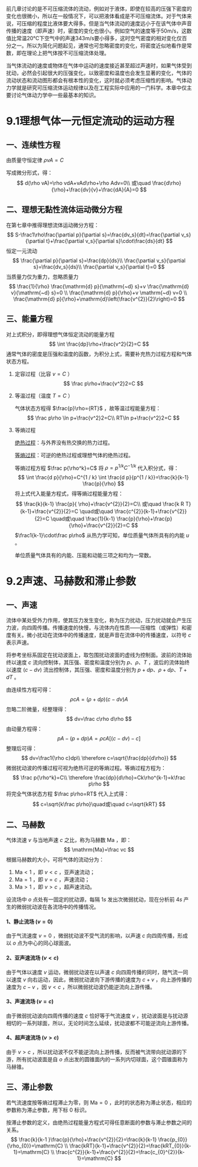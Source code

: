 前几章讨论的是不可压缩流体的流动，例如对于液体，即使在较高的压强下密度的变化也很微小，所以在一般情况下，可以把液体看成是不可压缩流体。对于气体来说，可压缩的程度比液体要大得多。但是当气体流动的速度远小于在该气体中声音传播的速度（即声速）时，密度的变化也很小。例如空气的速度等于50m/s，这数值比常温20℃下空气中的声速343m/s要小得多，这时空气密度的相对变化仅百分之一。所以为简化问题起见，通常也可忽略密度的变化，将密度近似地看作是常数，即在理论上把气体按不可压缩流体处理。

当气体流动的速度或物体在气体中运动的速度接近甚至超过声速时，如果气体受到扰动，必然会引起很大的压强变化，以致密度和温度也会发生显著的变化，气体的流动状态和流动图形都会有根本性的变化，这时就必须考虑压缩性的影响。气体动力学就是研究可压缩流体运动规律以及在工程实际中应用的一门科学。本章中仅主要讨论气体动力学中一些最基本的知识。

# 9.1理想气体一元恒定流动的运动方程

## 一、连续性方程

由质量守恒定律 $\rho vA=C$ 

写成微分形式，得：
$$
d(\rho vA)=\rho vdA+vAd\rho+\rho Adv=0\\
或\quad \frac{d\rho}{\rho}+\frac{dv}{v}+\frac{dA}{A}=0
$$

## 二、理想无黏性流体运动微分方程

在第七章中推得理想流体运动微分方程：
$$
S-\frac1\rho\frac{\partial p}{\partial s}=\frac{dv_s}{dt}=\frac{\partial v_s}{\partial t}+\frac{\partial v_s}{\partial s}\cdot\frac{ds}{dt}
$$
恒定一元流动
$$
\frac{\partial p}{\partial s}=\frac{dp}{ds}\\
\frac{\partial v_s}{\partial s}=\frac{dv_s}{ds}\\
\frac{\partial v_s}{\partial t}=0
$$
当质量力仅为重力，忽略质量力
$$
\frac{1}{\rho} \frac{\mathrm{d} p}{\mathrm{~d} s}+v \frac{\mathrm{d} v}{\mathrm{~d} s}=0 \\
\frac{\mathrm{d} p}{\rho}+v \mathrm{~d} v=0 \\
\frac{\mathrm{d} p}{\rho}+\mathrm{d}\left(\frac{v^{2}}{2}\right)=0
$$

## 三、能量方程

对上式积分，即得理想气体恒定流动的能量方程
$$
\int \frac{dp}\rho+\frac{v^2}{2}=C
$$
通常气体的密度是压强和温度的函数，为积分上式，需要补充热力过程方程和气体状态方程。

1. 定容过程（比容 $v=C$ ）
   $$
   \frac p\rho+\frac{v^2}2=C
   $$

2. 等温过程（温度 $T=C$ ）

   气体状态方程得 $\frac{p}\rho={RT}$ ，故等温过程能量方程：
   $$
   \frac p\rho \ln p+\frac{v^2}2=C\\
   RT\ln p+\frac{v^2}2=C
   $$

3. 等熵过程

   <u>绝热过程</u>：与外界没有热交换的热力过程。

   <u>等熵过程</u>：可逆的绝热过程或理想气体的绝热过程。

   等熵过程方程 $\frac p{\rho^k}=C$ 将 $\rho=p^{1/k}C^{-1/k}$ 代入积分式，得：
   $$
   \int \frac{d p}{\rho}=C^{1 / k} \int \frac{d p}{p^{1 / k}}=\frac{k}{k-1} \frac{p}{\rho}
   $$
   将上式代入能量方程式，得等熵过程能量方程：
   $$
   \frac{k}{k-1} \frac{p}{ \rho}+\frac{v^{2}}{2}=C\\
   或\quad \frac{k R T}{k-1}+\frac{v^{2}}{2}=C
   \quad或\quad \frac{c^{2}}{k-1}+\frac{v^{2}}{2}=C
   \quad或\quad  \frac{1}{k-1} \frac{p}{\rho}+\frac{p}{\rho}+\frac{v^{2}}{2}=C 
   $$
   $\frac1{k-1}\cdot\frac p\rho$ 从热力学可知，单位质量气体所具有的内能 $u$ 。

   单位质量气体具有的内能、压能和动能三项之和均为一常数。

# 9.2声速、马赫数和滞止参数

## 一、声速

流体中某处受外力作用，使其压力发生变化，称为压力扰动，压力扰动就会产生压力波，向四周传播。传播速度的快慢，与流体内在性质——压缩性（或弹性）和密度有关。微小扰动在流体中的传播速度，就是声音在流体中的传播速度，以符号 $c$ 表示声速。

将参考坐标系固定在扰动波面上，取包围扰动波面的虚线为控制面。波前的流体始终以速度 $c$ 流向控制体，其压强、密度和温度分别为 $p、\rho、T$ ，波后的流体始终以速度 $(c-dv)$ 流出控制体，其压强、密度和温度分别为 $p+dp、\rho+d\rho、T+dT$ 。

由连续性方程可得：
$$
\rho cA=(\rho+d\rho)(c-dv)A
$$
忽略二阶微量，经整理得：
$$
dv=\frac c\rho d\rho
$$
由动量方程得：
$$
pA-(p+dp)A=\rho cA[(c-dv)-c]
$$
整理后可得：
$$
dv=\frac1{\rho c}dp\\
\therefore c=\sqrt{\frac{dp}{d\rho}}
$$
微弱扰动波的传播过程可视为绝热可逆的等熵过程。等熵过程方程为：
$$
\frac p{\rho^k}=C\\
\therefore \frac{dp}{d\rho}=Ck\rho^{k-1}=k\frac p\rho
$$
将完全气体状态方程 $\frac p\rho=RT$ 代入上式得：
$$
c=\sqrt{k\frac p\rho}\quad或\quad c=\sqrt{kRT}
$$

## 二、马赫数

气体流速 $v$ 与当地声速 $c$ 之比，称为马赫数 $\mathrm{Ma}$ ，即：
$$
\mathrm{Ma}=\frac vc
$$
根据马赫数的大小，可将气体的流动分为：

1.  $\mathrm{Ma}<1$ ，即 $v<c$ ，亚声速流动；
2.  $\mathrm{Ma}=1$ ，即 $v=c$ ，声速流动；
3.  $\mathrm{Ma}>1$ ，即 $v>c$ ，超声速流动。

设流场中 $o$ 点处有一固定的扰动源，每隔 $1s$ 发出次微弱扰动，现在分析前 $4s$ 产生的微弱扰动波在各流场中的传播情况。

#### 1、静止流场 $(v=0)$ 

由于气流速度 $v=0$ ，微弱扰动波不受气流的影响，以声速 $c$ 向四周传播，形成以 $o$ 点为中心的同心球面波。

#### 2、亚声速流场 $(v<c)$ 

由于气体以速度 $v$ 运动，微弱扰动波在以声速 $c$ 向四周传播的同时，随气流一同以速度 $v$ 向右运动，因此，微弱扰动波向下游传播的速度为 $c+v$ ，向上游传播的速度为 $c-v$ ，因 $v<c$ ，所以微弱扰动波仍能逆流向上游传播。

#### 3、声速流场 $(v=c)$ 

由于微弱扰动波向四周传播的速度 $c$ 恰好等于气流速度 $v$ ，扰动波面是与扰动源相切的一系列球面，所以，无论时间怎么延续，扰动波都不可能逆流向上游传播。

#### 4、超声速流场 $(v>c)$ 

由于 $v>c$ ，所以扰动波不仅不能逆流向上游传播，反而被气流带向扰动源的下游，所有扰动波面是自 $o$ 点出发的圆锥面内的一系列内切球面，这个圆锥面称为马赫锥。

## 三、滞止参数

若气流速度按等熵过程滞止为零，则 $\mathrm{Ma}=0$ ，此时的状态称为滞止状态，相应的参数称为滞止参数，用下标 $0$ 标识。

按滞止参数的定义，由绝热过程能量方程式可得任意断面的参数与滞止参数之间的关系。
$$
\frac{k}{k-1 }\frac{p}{\rho}+\frac{v^{2}}{2}=\frac{k}{k-1} \frac{p_{0}}{\rho_{0}}=\mathrm{C} \\
\frac{kRT}{k-1}+\frac{v^{2}}{2}=\frac{kRT_{0}}{k-1}=\mathrm{C} \\
\frac{c^{2}}{k-1}+\frac{v^{2}}{2}=\frac{c_{0}^{2}}{k-1}=\mathrm{C}
$$
